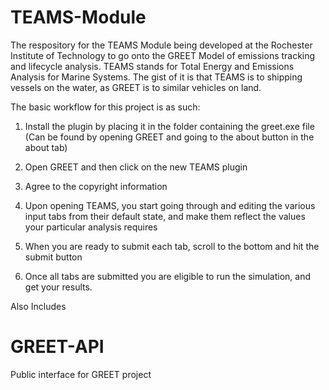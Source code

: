 TEAMS-Module
============

The respository for the TEAMS Module being developed at the Rochester Institute of Technology to go onto the GREET Model of emissions tracking and lifecycle analysis.
TEAMS stands for Total Energy and Emissions Analysis for Marine Systems. The gist of it is that TEAMS is to shipping vessels on the water, as GREET is to similar vehicles on land. 

The basic workflow for this project is as such: 

1) Install the plugin by placing it in the folder containing the greet.exe file (Can be found by opening GREET and going to the about button in the about tab)

2) Open GREET and then click on the new TEAMS plugin

3) Agree to the copyright information

4) Upon opening TEAMS, you start going through and editing the various input tabs from their default state, and make them reflect the values your particular analysis requires

5) When you are ready to submit each tab, scroll to the bottom and hit the submit button

6) Once all tabs are submitted you are eligible to run the simulation, and get your results.

Also Includes

GREET-API
=========

Public interface for GREET project
